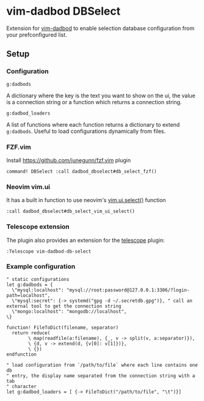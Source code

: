 # vim-dadbod DBSelect

Extension for [vim-dadbod](https://github.com/tpope/vim-dadbod) to enable selection database configuration from your prefconfigured list.

## Setup

### Configuration

`g:dadbods`

A dictionary where the key is the text you want to show on the ui, the value is a connection string or a function which returns a connection string.

`g:dadbod_loaders`

A list of functions where each function returns a dictionary to extend `g:dadbods`. Useful to load configurations dynamically from files.

### FZF.vim

Install https://github.com/junegunn/fzf.vim plugin

```vim
command! DBSelect :call dadbod_dbselect#db_select_fzf()
```

### Neovim vim.ui

It has a built in function to use neovim's [vim.ui.select()](https://neovim.io/doc/user/lua.html#vim.ui) function

```vim
:call dadbod_dbselect#db_select_vim_ui_select()
```

### Telescope extension

The plugin also provides an extension for the [telescope](https://github.com/nvim-telescope/telescope.nvim) plugin:

```vim
:Telescope vim-dadbod-db-select
```

### Example configuration

```vim
" static configurations
let g:dadbods = {
  \"mysql:localhost": "mysql://root:password@127.0.0.1:3306/?login-path=localhost",
  \"mysql:secret": {-> systemd("gpg -d ~/.secretdb.gpg")}, " call an external tool to get the connection string
  \"mongo:localhost": "mongodb://localhost",
\}

function! FileToDict(filename, separator)
  return reduce(
        \ map(readfile(a:filename), {_, v -> split(v, a:separator)}),
        \ {d, v -> extend(d, {v[0]: v[1]})},
        \ {})
endfunction

" load configuration from `/path/to/file` where each line contains one db
" entry, the display name separated from the connection string with a tab
" character
let g:dadbod_loaders = [ {-> FileToDict("/path/to/file", "\t")}]
```
